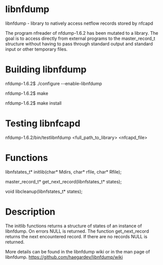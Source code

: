 libnfdump
=========

libnfdump - library to natively access netflow records stored by nfcapd


The program nfreader of nfdump-1.6.2 has been mutated to a library. The
goal is to access directly from external programs to the master_record_t
structure without having to pass through standard output and standard 
input or other temporary files.

Building libnfdump
==================

nfdump-1.6.2$ ./configure --enable-libnfdump

nfdump-1.6.2$ make

nfdump-1.6.2$ make install


Testing libnfcapd
=================
nfdump-1.6.2/bin/testlibnfdump <full_path_to_library> <nfcapd_file>


Functions
=========

libnfstates_t* initlib(char* Mdirs, char* rfile, char* Rfile);

master_record_t* get_next_record(libnfstates_t* states);

void libcleanup(libnfstates_t* states);


Description
===========

The initlib functions returns a structure of states of an instance of libnfdump. 
On errors NULL is returned. The function get_next_record returns the 
next encountered record.  If there are no records NULL is returned.

More details can be found in the libnfdump wiki or in the man page of libnfdump.
https://github.com/haegardev/libnfdump/wiki

 
 
